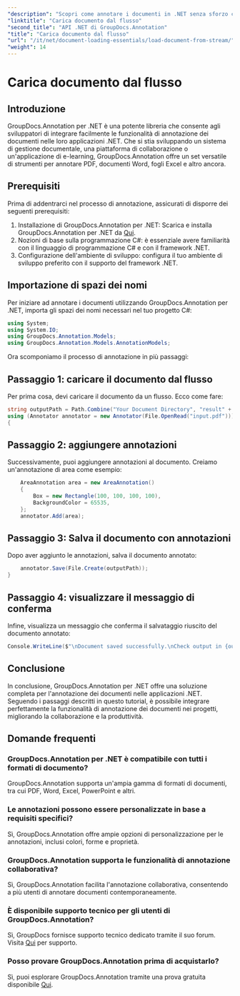 ```yaml
---
"description": "Scopri come annotare i documenti in .NET senza sforzo con GroupDocs.Annotation. Migliora la collaborazione e la produttività."
"linktitle": "Carica documento dal flusso"
"second_title": "API .NET di GroupDocs.Annotation"
"title": "Carica documento dal flusso"
"url": "/it/net/document-loading-essentials/load-document-from-stream/"
"weight": 14
---
```


# Carica documento dal flusso

## Introduzione
GroupDocs.Annotation per .NET è una potente libreria che consente agli sviluppatori di integrare facilmente le funzionalità di annotazione dei documenti nelle loro applicazioni .NET. Che si stia sviluppando un sistema di gestione documentale, una piattaforma di collaborazione o un'applicazione di e-learning, GroupDocs.Annotation offre un set versatile di strumenti per annotare PDF, documenti Word, fogli Excel e altro ancora.
## Prerequisiti
Prima di addentrarci nel processo di annotazione, assicurati di disporre dei seguenti prerequisiti:
1. Installazione di GroupDocs.Annotation per .NET: Scarica e installa GroupDocs.Annotation per .NET da [Qui](https://releases.groupdocs.com/annotation/net/).
2. Nozioni di base sulla programmazione C#: è essenziale avere familiarità con il linguaggio di programmazione C# e con il framework .NET.
3. Configurazione dell'ambiente di sviluppo: configura il tuo ambiente di sviluppo preferito con il supporto del framework .NET.

## Importazione di spazi dei nomi
Per iniziare ad annotare i documenti utilizzando GroupDocs.Annotation per .NET, importa gli spazi dei nomi necessari nel tuo progetto C#:
```csharp
using System;
using System.IO;
using GroupDocs.Annotation.Models;
using GroupDocs.Annotation.Models.AnnotationModels;
```

Ora scomponiamo il processo di annotazione in più passaggi:
## Passaggio 1: caricare il documento dal flusso
Per prima cosa, devi caricare il documento da un flusso. Ecco come fare:
```csharp
string outputPath = Path.Combine("Your Document Directory", "result" + Path.GetExtension("input.pdf"));
using (Annotator annotator = new Annotator(File.OpenRead("input.pdf")))
{
```
## Passaggio 2: aggiungere annotazioni
Successivamente, puoi aggiungere annotazioni al documento. Creiamo un'annotazione di area come esempio:
```csharp
	AreaAnnotation area = new AreaAnnotation()
	{
		Box = new Rectangle(100, 100, 100, 100),
		BackgroundColor = 65535,
	};
	annotator.Add(area);
```
## Passaggio 3: Salva il documento con annotazioni
Dopo aver aggiunto le annotazioni, salva il documento annotato:
```csharp
	annotator.Save(File.Create(outputPath));
}
```
## Passaggio 4: visualizzare il messaggio di conferma
Infine, visualizza un messaggio che conferma il salvataggio riuscito del documento annotato:
```csharp
Console.WriteLine($"\nDocument saved successfully.\nCheck output in {outputPath}.");
```

## Conclusione
In conclusione, GroupDocs.Annotation per .NET offre una soluzione completa per l'annotazione dei documenti nelle applicazioni .NET. Seguendo i passaggi descritti in questo tutorial, è possibile integrare perfettamente la funzionalità di annotazione dei documenti nei progetti, migliorando la collaborazione e la produttività.
## Domande frequenti
### GroupDocs.Annotation per .NET è compatibile con tutti i formati di documento?
GroupDocs.Annotation supporta un'ampia gamma di formati di documenti, tra cui PDF, Word, Excel, PowerPoint e altri.
### Le annotazioni possono essere personalizzate in base a requisiti specifici?
Sì, GroupDocs.Annotation offre ampie opzioni di personalizzazione per le annotazioni, inclusi colori, forme e proprietà.
### GroupDocs.Annotation supporta le funzionalità di annotazione collaborativa?
Sì, GroupDocs.Annotation facilita l'annotazione collaborativa, consentendo a più utenti di annotare documenti contemporaneamente.
### È disponibile supporto tecnico per gli utenti di GroupDocs.Annotation?
Sì, GroupDocs fornisce supporto tecnico dedicato tramite il suo forum. Visita [Qui](https://forum.groupdocs.com/c/annotation/10) per supporto.
### Posso provare GroupDocs.Annotation prima di acquistarlo?
Sì, puoi esplorare GroupDocs.Annotation tramite una prova gratuita disponibile [Qui](https://releases.groupdocs.com/).